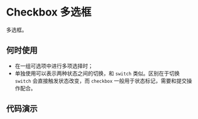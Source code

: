 # Checkbox 多选框

多选框。

## 何时使用

- 在一组可选项中进行多项选择时；
- 单独使用可以表示两种状态之间的切换，和 `switch` 类似。区别在于切换 `switch` 会直接触发状态改变，而 `checkbox` 一般用于状态标记，需要和提交操作配合。

## 代码演示

<br />


<demo title="基本用法" id="components-checkbox-demo-basic" src="./example/basic.vue" desc="简单的 checkbox。"></demo>


<demo title="不可用" id="components-checkbox-demo-disabled" src="./example/disabled.vue" desc="checkbox 不可用。"></demo>


<demo title="受控的 Checkbox" id="components-checkbox-demo-controller" src="./example/controller.vue" desc="联动 checkbox。"></demo>


<demo title="Checkbox 组" id="components-checkbox-demo-group" src="./example/group.vue" desc="方便的从数组生成 Checkbox 组。"></demo>


<demo title="Checkbox 组" id="components-checkbox-demo-indeterminate" src="./example/indeterminate.vue" desc="方便的从数组生成 Checkbox 组。"></demo>

